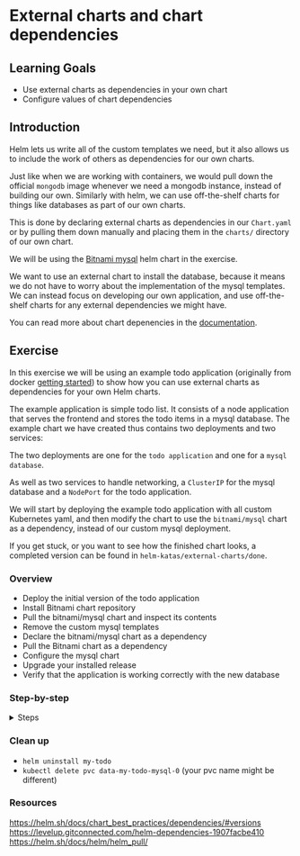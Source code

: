 # External charts and chart dependencies

## Learning Goals

- Use external charts as dependencies in your own chart
- Configure values of chart dependencies

## Introduction

Helm lets us write all of the custom templates we need, but it also allows us to include the work of others as dependencies for our own charts.

Just like when we are working with containers, we would pull down the official `mongodb` image whenever we need a mongodb instance, instead of building our own.
Similarly with helm, we can use off-the-shelf charts for things like databases as part of our own charts.

This is done by declaring external charts as dependencies in our `Chart.yaml` or by pulling them down manually and placing them in the `charts/` directory of our own chart.

We will be using the [Bitnami mysql](https://artifacthub.io/packages/helm/bitnami/mysql) helm chart in the exercise.

We want to use an external chart to install the database, because it means we do not have to worry about the implementation of the mysql templates.
We can instead focus on developing our own application, and use off-the-shelf charts for any external dependencies we might have.

You can read more about chart depenencies in the [documentation](https://helm.sh/docs/topics/charts/#chart-dependencies).

## Exercise

In this exercise we will be using an example todo application (originally from docker [getting started](https://github.com/eficode-academy/getting-started)) to show how you can use external charts as dependencies for your own Helm charts.

The example application is simple todo list.
It consists of a node application that serves the frontend and stores the todo items in a mysql database.
The example chart we have created thus contains two deployments and two services:

The two deployments are one for the `todo application` and one for a `mysql database`.

As well as two services to handle networking, a `ClusterIP` for the mysql database and a `NodePort` for the todo application.

We will start by deploying the example todo application with all custom Kubernetes yaml, and then modify the chart to use the `bitnami/mysql` chart as a dependency, instead of our custom mysql deployment.

If you get stuck, or you want to see how the finished chart looks, a completed version can be found in `helm-katas/external-charts/done`.

### Overview

- Deploy the initial version of the todo application
- Install Bitnami chart repository
- Pull the bitnami/mysql chart and inspect its contents
- Remove the custom mysql templates
- Declare the bitnami/mysql chart as a dependency
- Pull the Bitnami chart as a dependency
- Configure the mysql chart
- Upgrade your installed release
- Verify that the application is working correctly with the new database

### Step-by-step

<details>
<summary>Steps</summary>

**Deploy the initial version of the todo application**

- Let's start by navigating to the exercise `cd helm-katas/external-charts/start`

- Thereafter deploying the basic version of the todo application chart.

- Deploy the application:
```sh
$ helm install my-todo todo
NAME: my-todo
LAST DEPLOYED: Sun May 30 16:03:34 2021
NAMESPACE: user1
STATUS: deployed
REVISION: 1
TEST SUITE: None
```

- Get the node port of the `todo-app` service, with `$ kubectl get svc`

- Access the service from your browser using the node port.

<details>
<summary>:bulb: how do I get the nodeport?</summary>

You need the external IP of the one of the cluster nodes.
You can get that by issuing `kubectl get nodes -o wide`

</details>

- Play around with the application for a moment, add some items, delete some items, and refresh the page to verify that the state of the todo application is persisted to the mysql database.

Once you are confident that the application works, we then proceed to using a chart dependency instead of our custom deployment to install the mysql database.

**Install Bitnami chart repository**

In order to install a chart from the Bitnami chart repository, we have to `install` it in our local Helm client.

This is done with `repo add` and `repo update` commands.

- Use the following commands to install the Bitnami repository:

```sh
$ helm repo add bitnami https://charts.bitnami.com/bitnami
$ helm repo update
```

- Verify that the repository was installed:

```sh
$ helm repo list
NAME   	URL
bitnami	https://charts.bitnami.com/bitnami
```

**Pull the bitnami/mysql chart and inspect its contents**

Let's try to pull down the `bitnami/mysql` chart so that we can inspect it.

The chart can be found either on [artifacthub.io](https://artifacthub.io/packages/helm/bitnami/mysql) or on [Bitnami's own website](https://bitnami.com/stack/mysql), where we can read about the chart, and all of the different values that we might want to customize.

- Pull the repository down:

```sh
$ helm pull bitnami/mysql --untar
```

> :bulb: Helm charts are stored as compressed tar archives, therefore when you pull a chart, you will get the tar file.
> We can use the `--untar` option to automatically unpack the archive such that we can inspect its contents.

You should now have a directory named `mysql`, which contains the helm chart.

- Take a moment to inspect the different files in the chart, especially the `values.yaml` and how the values are propagated to the different `templates`.

- Once you are satisfied that the helm chart looks good, go ahead and delete the `mysql` directory that was created.

```sh
$ rm -rf mysql
```

> Note: Pulling down charts and unpacking them is useful for inspecting them before use.
> Charts pulled down and placed in the `charts/` directory are used as subcharts.
> If you want to do a lot of customization to a subchart, unpacking it can be the easiest way to do so, as you will have all of the files available.

In this case we do not want to customize any of the templates of the mysql chart, just pass some custom values, in order to make our own chart simpler.

**Remove the custom mysql templates**

Before we add the bitnami chart as a dependency, let's remove the existing custom templates for mysql:

- Delete the files:
    - `rm todo/templates/mysql-deployment.yaml`
    - `rm todo/templates/mysql-service.yaml`

**Declare the bitnami/mysql chart as a dependency**

We can declare external charts as dependencies for our own chart by adding an entry to the `dependencies` map in our `Chart.yaml`.

- Open your `Chart.yaml` - `todo/Chart.yaml` and add the following:

```yaml
...
dependencies:
  - repository: https://charts.bitnami.com/bitnami
    name: mysql
    version: 9.7.2
```

> :bulb: the `dependencies` key takes a list of chart dependencies.
> A chart can have an arbitrary number of dependencies.

Which declares that our todo chart is dependent upon the bitnami chart `mysql` of the specified version.

**Pull the Bitnami chart as a dependency**

Now that we have declared the bitnami mysql chart as a dependency, we can pull the chart down so that we can install it as part of our release:

- Use the `helm dependency update todo` command to install the `bitnami/mysql` chart locally.

```sh
$ helm dependency update todo
Hang tight while we grab the latest from your chart repositories...
...Successfully got an update from the "bitnami" chart repository
Update Complete. ⎈Happy Helming!⎈
Saving 1 charts
Downloading mysql from repo https://charts.bitnami.com/bitnami
Deleting outdated charts
```

This will place the `bitnami/mysql` chart as tar file in the in the `charts/` directory.

```sh
$ ls todo/charts
mysql-9.7.2.tgz
```

**Configure the mysql chart**

The bitnami mysql chart comes with a very long list of default values, as you saw when we inspected the chart earlier.

In this case we only care about configuring a few different values, which are the name of the created mysql database as well as the credentials for connecting to it.

Luckily the `bitnami/mysql` chart has values we can set for these.

We do this by adding the values to our own `values.yaml` and place them under a top key that has the same name as the chart, in this case `mysql`.

- Edit your `todo/values.yaml` and change:

```yaml
...
mysql:
  dbName: todos
  dbPassword: todos
  dbUser: todos
  dbRootPassword: todos
  service:
    name: todo-mysql
    type: ClusterIP
```

To:

```yaml
...
mysql:
  auth:
    rootPassword: todos
    database: todos
    username: todos
    password: todos
  primary:
    resources:
      requests:
        cpu: 0.25
        memory: "250Mi"
      limits:
        cpu: 1.0
        memory: "1000Mi"
```

First, by defining the `mysql.auth` values, we can have the chart automatically setup a database with the provided name, and create a user with the specified username and password.

Finally we set some resource requests and limits.

> :bulb: we have to specify the resource limits, as the mysql chart requires more resources than our cluster by default allows per pod.

We must also change the value that specifies the host of the mysql database in the todo application.

The service created from the bitnami chart will get the name `<release-name>-mysql`, so if we call our release `my-todo` then the service name will be `my-todo-mysql`.

- We change the value in our values.yaml:

From:

```yaml
todoApp:
  mysqlHost: todo-mysql
  ...
```

To:

```yaml
todoApp:
  ## the hostname of the service will be `<release name>-mysql`
  mysqlHost: my-todo-mysql
  ...
```

**Upgrade your installed release**

- See the differences that the change will make in kubernetes YAML with the helm diff plugin: `helm diff upgrade my-todo todo/`

- Upgrade your installation with the changes we have made:

```sh
$ helm upgrade my-todo todo
Release "my-todo" has been upgraded. Happy Helming!
NAME: my-todo
LAST DEPLOYED: Sun May 30 17:21:00 2021
NAMESPACE: user1
STATUS: deployed
REVISION: 2
TEST SUITE: None
```

Now we wait a moment for the new resources to be deployed to the cluster.

> :bulb: you can use a command like `watch kubectl get all` to continually monitor the rollout.

**Verify that the application is working correctly with the new database**

Now go back to your browser and navigate to the todo application endpoint.

The application should still be running, but all of the todo entries should be gone, as we have now connected to the new database.

> Note: the reason why all data is gone is because the initial version of MySQL we made, did not have any persistent volume. The Bitnami Chart however uses that, so new database application upgrades is doable while still keeping the application data.

Play around with the application again, and verify that the application is working correctly with the new database.

</details>

### Clean up

- `helm uninstall my-todo`
- `kubectl delete pvc data-my-todo-mysql-0` (your pvc name might be different)

### Resources

https://helm.sh/docs/chart_best_practices/dependencies/#versions
https://levelup.gitconnected.com/helm-dependencies-1907facbe410
https://helm.sh/docs/helm/helm_pull/

